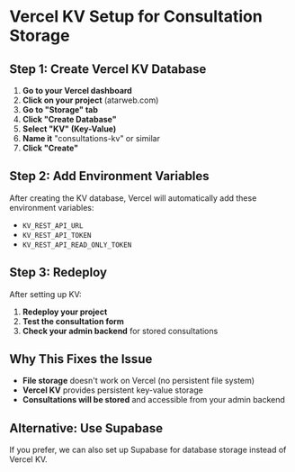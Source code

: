 # Vercel KV Setup for Consultation Storage

## Step 1: Create Vercel KV Database

1. **Go to your Vercel dashboard**
2. **Click on your project** (atarweb.com)
3. **Go to "Storage" tab**
4. **Click "Create Database"**
5. **Select "KV" (Key-Value)**
6. **Name it** "consultations-kv" or similar
7. **Click "Create"**

## Step 2: Add Environment Variables

After creating the KV database, Vercel will automatically add these environment variables:

- `KV_REST_API_URL`
- `KV_REST_API_TOKEN`
- `KV_REST_API_READ_ONLY_TOKEN`

## Step 3: Redeploy

After setting up KV:
1. **Redeploy your project**
2. **Test the consultation form**
3. **Check your admin backend** for stored consultations

## Why This Fixes the Issue

- **File storage** doesn't work on Vercel (no persistent file system)
- **Vercel KV** provides persistent key-value storage
- **Consultations will be stored** and accessible from your admin backend

## Alternative: Use Supabase

If you prefer, we can also set up Supabase for database storage instead of Vercel KV.

